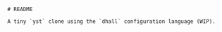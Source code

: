         # README

        A tiny `yst` clone using the `dhall` configuration language (WIP).

        

